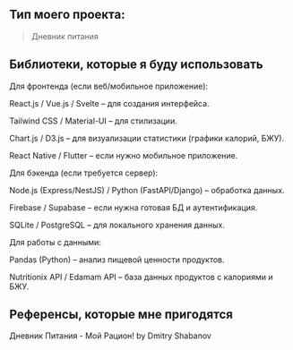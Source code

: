 ## Тип моего проекта:
> Дневник питания

## Библиотеки, которые я буду использовать
Для фронтенда (если веб/мобильное приложение):

React.js / Vue.js / Svelte – для создания интерфейса.

Tailwind CSS / Material-UI – для стилизации.

Chart.js / D3.js – для визуализации статистики (графики калорий, БЖУ).

React Native / Flutter – если нужно мобильное приложение.

Для бэкенда (если требуется сервер):

Node.js (Express/NestJS) / Python (FastAPI/Django) – обработка данных.

Firebase / Supabase – если нужна готовая БД и аутентификация.

SQLite / PostgreSQL – для локального хранения данных.

Для работы с данными:

Pandas (Python) – анализ пищевой ценности продуктов.

Nutritionix API / Edamam API – база данных продуктов с калориями и БЖУ.

## Референсы, которые мне пригодятся
Дневник Питания - Мой Рацион! by Dmitry Shabanov
